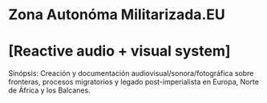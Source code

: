 # Zona Autonóma Militarizada.EU

# [Reactive audio + visual system]

Sinópsis: Creación y documentación audiovisual/sonora/fotográfica sobre fronteras, procesos migratorios y legado post-imperialista en Europa, Norte de África y los Balcanes.


